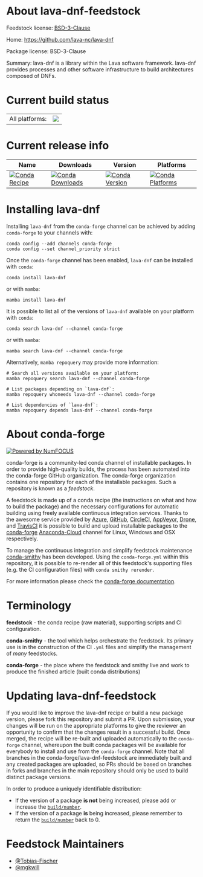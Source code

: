 About lava-dnf-feedstock
========================

Feedstock license: [BSD-3-Clause](https://github.com/conda-forge/lava-dnf-feedstock/blob/main/LICENSE.txt)

Home: https://github.com/lava-nc/lava-dnf

Package license: BSD-3-Clause

Summary: lava-dnf is a library within the Lava software framework. lava-dnf provides processes and other software infrastructure to build architectures composed of DNFs.

Current build status
====================


<table><tr><td>All platforms:</td>
    <td>
      <a href="https://dev.azure.com/conda-forge/feedstock-builds/_build/latest?definitionId=14668&branchName=main">
        <img src="https://dev.azure.com/conda-forge/feedstock-builds/_apis/build/status/lava-dnf-feedstock?branchName=main">
      </a>
    </td>
  </tr>
</table>

Current release info
====================

| Name | Downloads | Version | Platforms |
| --- | --- | --- | --- |
| [![Conda Recipe](https://img.shields.io/badge/recipe-lava--dnf-green.svg)](https://anaconda.org/conda-forge/lava-dnf) | [![Conda Downloads](https://img.shields.io/conda/dn/conda-forge/lava-dnf.svg)](https://anaconda.org/conda-forge/lava-dnf) | [![Conda Version](https://img.shields.io/conda/vn/conda-forge/lava-dnf.svg)](https://anaconda.org/conda-forge/lava-dnf) | [![Conda Platforms](https://img.shields.io/conda/pn/conda-forge/lava-dnf.svg)](https://anaconda.org/conda-forge/lava-dnf) |

Installing lava-dnf
===================

Installing `lava-dnf` from the `conda-forge` channel can be achieved by adding `conda-forge` to your channels with:

```
conda config --add channels conda-forge
conda config --set channel_priority strict
```

Once the `conda-forge` channel has been enabled, `lava-dnf` can be installed with `conda`:

```
conda install lava-dnf
```

or with `mamba`:

```
mamba install lava-dnf
```

It is possible to list all of the versions of `lava-dnf` available on your platform with `conda`:

```
conda search lava-dnf --channel conda-forge
```

or with `mamba`:

```
mamba search lava-dnf --channel conda-forge
```

Alternatively, `mamba repoquery` may provide more information:

```
# Search all versions available on your platform:
mamba repoquery search lava-dnf --channel conda-forge

# List packages depending on `lava-dnf`:
mamba repoquery whoneeds lava-dnf --channel conda-forge

# List dependencies of `lava-dnf`:
mamba repoquery depends lava-dnf --channel conda-forge
```


About conda-forge
=================

[![Powered by
NumFOCUS](https://img.shields.io/badge/powered%20by-NumFOCUS-orange.svg?style=flat&colorA=E1523D&colorB=007D8A)](https://numfocus.org)

conda-forge is a community-led conda channel of installable packages.
In order to provide high-quality builds, the process has been automated into the
conda-forge GitHub organization. The conda-forge organization contains one repository
for each of the installable packages. Such a repository is known as a *feedstock*.

A feedstock is made up of a conda recipe (the instructions on what and how to build
the package) and the necessary configurations for automatic building using freely
available continuous integration services. Thanks to the awesome service provided by
[Azure](https://azure.microsoft.com/en-us/services/devops/), [GitHub](https://github.com/),
[CircleCI](https://circleci.com/), [AppVeyor](https://www.appveyor.com/),
[Drone](https://cloud.drone.io/welcome), and [TravisCI](https://travis-ci.com/)
it is possible to build and upload installable packages to the
[conda-forge](https://anaconda.org/conda-forge) [Anaconda-Cloud](https://anaconda.org/)
channel for Linux, Windows and OSX respectively.

To manage the continuous integration and simplify feedstock maintenance
[conda-smithy](https://github.com/conda-forge/conda-smithy) has been developed.
Using the ``conda-forge.yml`` within this repository, it is possible to re-render all of
this feedstock's supporting files (e.g. the CI configuration files) with ``conda smithy rerender``.

For more information please check the [conda-forge documentation](https://conda-forge.org/docs/).

Terminology
===========

**feedstock** - the conda recipe (raw material), supporting scripts and CI configuration.

**conda-smithy** - the tool which helps orchestrate the feedstock.
                   Its primary use is in the construction of the CI ``.yml`` files
                   and simplify the management of *many* feedstocks.

**conda-forge** - the place where the feedstock and smithy live and work to
                  produce the finished article (built conda distributions)


Updating lava-dnf-feedstock
===========================

If you would like to improve the lava-dnf recipe or build a new
package version, please fork this repository and submit a PR. Upon submission,
your changes will be run on the appropriate platforms to give the reviewer an
opportunity to confirm that the changes result in a successful build. Once
merged, the recipe will be re-built and uploaded automatically to the
`conda-forge` channel, whereupon the built conda packages will be available for
everybody to install and use from the `conda-forge` channel.
Note that all branches in the conda-forge/lava-dnf-feedstock are
immediately built and any created packages are uploaded, so PRs should be based
on branches in forks and branches in the main repository should only be used to
build distinct package versions.

In order to produce a uniquely identifiable distribution:
 * If the version of a package **is not** being increased, please add or increase
   the [``build/number``](https://docs.conda.io/projects/conda-build/en/latest/resources/define-metadata.html#build-number-and-string).
 * If the version of a package **is** being increased, please remember to return
   the [``build/number``](https://docs.conda.io/projects/conda-build/en/latest/resources/define-metadata.html#build-number-and-string)
   back to 0.

Feedstock Maintainers
=====================

* [@Tobias-Fischer](https://github.com/Tobias-Fischer/)
* [@mgkwill](https://github.com/mgkwill/)

